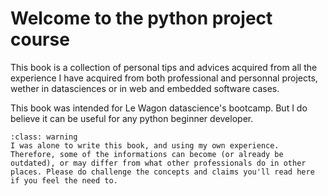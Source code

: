 # Welcome to the python project course

This book is a collection of personal tips and advices acquired from all the experience I have acquired from both professional and personnal projects, wether in datasciences or in web and embedded software cases.

This book was intended for Le Wagon datascience's bootcamp. But I do believe it can be useful for any python beginner developer.

```{admonition} Disclaimer !
:class: warning
I was alone to write this book, and using my own experience. Therefore, some of the informations can become (or already be outdated), or may differ from what other professionals do in other places. Please do challenge the concepts and claims you'll read here if you feel the need to.
```

```{tableofcontents}
```
